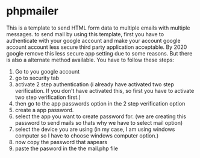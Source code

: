 # phpmailer
This is a template to send HTML form data to multiple emails with multiple messages.
 to send mail by using this template, first you have to authenticate with your google account and make your account google account account less secure third party application acceptable. 
 By 2020 google remove this less secure app setting due to some reasons. But there is also a alternate method available. You have to follow these steps: 
 
 1. Go to you google account 
 2. go to security tab 
 3. activate 2 step authentication 
 (i already have activated two step verification. If you don't have activated this, so first you have to activate two step verification first.) 
 4. then go to the app passwords option in the 2 step verification option 
 5.  create a app password.
 6. select the app you want to create password for. 
 (we are creating this password to send mails so thats why we have to select mail option) 
 7. select the device you are using 
 (in my case, I am using windows computer so  I have to choose windows computer option.) 
 8. now copy the password that aapears 
 9. paste the pasword in the the mail.php file 